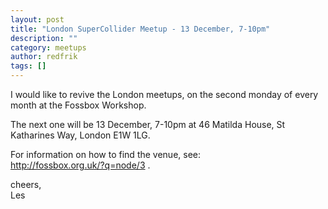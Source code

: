 ```yaml
---
layout: post
title: "London SuperCollider Meetup - 13 December, 7-10pm"
description: ""
category: meetups
author: redfrik
tags: []
---
```

<p>I would like to revive the London meetups, on the second monday of every month at the Fossbox Workshop.</p>
<p>The next one will be 13 December, 7-10pm at 46 Matilda House, St Katharines Way, London E1W 1LG.</p>
<p>For information on how to find the venue, see:<br />
<a href="http://fossbox.org.uk/?q=node/3" target="_blank">http://fossbox.org.uk/?q=node/3</a> .</p>
<p>cheers,<br />
Les</p>
